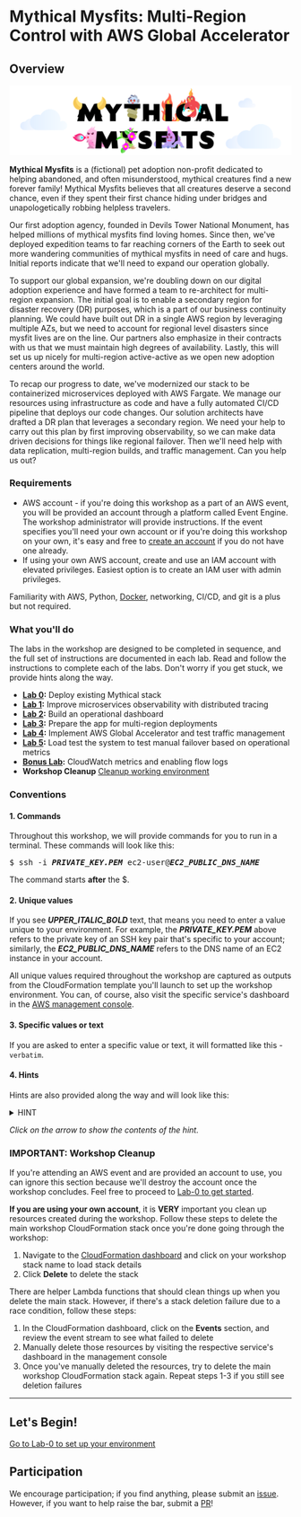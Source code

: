 # Mythical Mysfits: Multi-Region Control with AWS Global Accelerator

## Overview
![mysfits-welcome](/images/mysfits-welcome.png)

**Mythical Mysfits** is a (fictional) pet adoption non-profit dedicated to helping abandoned, and often misunderstood, mythical creatures find a new forever family! Mythical Mysfits believes that all creatures deserve a second chance, even if they spent their first chance hiding under bridges and unapologetically robbing helpless travelers.

Our first adoption agency, founded in Devils Tower National Monument, has helped millions of mythical mysfits find loving homes. Since then, we've deployed expedition teams to far reaching corners of the Earth to seek out more wandering communities of mythical mysfits in need of care and hugs. Initial reports indicate that we'll need to expand our operation globally.

To support our global expansion, we're doubling down on our digital adoption experience and have formed a team to re-architect for multi-region expansion. The initial goal is to enable a secondary region for disaster recovery (DR) purposes, which is a part of our business continuity planning. We could have built out DR in a single AWS region by leveraging multiple AZs, but we need to account for regional level disasters since mysfit lives are on the line. Our partners also emphasize in their contracts with us that we must maintain high degrees of availability. Lastly, this will set us up nicely for multi-region active-active as we open new adoption centers around the world.

To recap our progress to date, we've modernized our stack to be containerized microservices deployed with AWS Fargate. We manage our resources using infrastructure as code and have a fully automated CI/CD pipeline that deploys our code changes. Our solution architects have drafted a DR plan that leverages a secondary region. We need your help to carry out this plan by first improving observability, so we can make data driven decisions for things like regional failover. Then we'll need help with data replication, multi-region builds, and traffic management. Can you help us out?

### Requirements

* AWS account - if you're doing this workshop as a part of an AWS event, you will be provided an account through a platform called Event Engine. The workshop administrator will provide instructions. If the event specifies you'll need your own account or if you're doing this workshop on your own, it's easy and free to [create an account](https://aws.amazon.com/) if you do not have one already.
* If using your own AWS account, create and use an IAM account with elevated privileges. Easiest option is to create an IAM user with admin privileges.

Familiarity with AWS, Python, [Docker](https://www.docker.com/), networking, CI/CD, and git is a plus but not required.

### What you'll do

The labs in the workshop are designed to be completed in sequence, and the full set of instructions are documented in each lab. Read and follow the instructions to complete each of the labs. Don't worry if you get stuck, we provide hints along the way.

* **[Lab 0](lab-0-init):** Deploy existing Mythical stack
* **[Lab 1](lab-1-create-aga):** Improve microservices observability with distributed tracing
* **[Lab 2](lab-2-traffic-distribution):** Build an operational dashboard
* **[Lab 3](lab-3-fine-grained-control):** Prepare the app for multi-region deployments
* **[Lab 4](lab-4-client-affinity):** Implement AWS Global Accelerator and test traffic management
* **[Lab 5](lab-5-observability):** Load test the system to test manual failover based on operational metrics
* **[Bonus Lab](lab-bonus):** CloudWatch metrics and enabling flow logs
* **Workshop Cleanup** [Cleanup working environment](#important-workshop-cleanup)

### Conventions

#### 1. Commands

Throughout this workshop, we will provide commands for you to run in a terminal. These commands will look like this:

<pre>
$ ssh -i <b><i>PRIVATE_KEY.PEM</i></b> ec2-user@<b><i>EC2_PUBLIC_DNS_NAME</i></b>
</pre>

The command starts **after** the $.

#### 2. Unique values

If you see ***UPPER_ITALIC_BOLD*** text, that means you need to enter a value unique to your environment. For example, the ***PRIVATE\_KEY.PEM*** above refers to the private key of an SSH key pair that's specific to your account; similarly, the ***EC2_PUBLIC_DNS_NAME*** refers to the DNS name of an EC2 instance in your account.

All unique values required throughout the workshop are captured as outputs from the CloudFormation template you'll launch to set up the workshop environment. You can, of course, also visit the specific service's dashboard in the [AWS management console](https://console.aws.amazon.com).

#### 3. Specific values or text

If you are asked to enter a specific value or text, it will formatted like this - `verbatim`.

#### 4. Hints

Hints are also provided along the way and will look like this:

<details>
<summary>HINT</summary>

**Nice work, you just revealed a hint!**
</details>

*Click on the arrow to show the contents of the hint.*

### IMPORTANT: Workshop Cleanup

If you're attending an AWS event and are provided an account to use, you can ignore this section because we'll destroy the account once the workshop concludes. Feel free to proceed to [Lab-0 to get started](lab-0-init).

**If you are using your own account**, it is **VERY** important you clean up resources created during the workshop. Follow these steps to delete the main workshop CloudFormation stack once you're done going through the workshop:

1. Navigate to the [CloudFormation dashboard](https://console.aws.amazon.com/cloudformation/home#/stacks) and click on your workshop stack name to load stack details
2. Click **Delete** to delete the stack

There are helper Lambda functions that should clean things up when you delete the main stack. However, if there's a stack deletion failure due to a race condition, follow these steps:

1. In the CloudFormation dashboard, click on the **Events** section, and review the event stream to see what failed to delete
2. Manually delete those resources by visiting the respective service's dashboard in the management console
3. Once you've manually deleted the resources, try to delete the main workshop CloudFormation stack again. Repeat steps 1-3 if you still see deletion failures

* * *

## Let's Begin!

[Go to Lab-0 to set up your environment](lab-0-init)

## Participation

We encourage participation; if you find anything, please submit an [issue](https://github.com/aws-samples/aws-multi-region-bc-dr-workshop/issues). However, if you want to help raise the bar, submit a [PR](https://github.com/aws-samples/aws-multi-region-bc-dr-workshop/pulls)!
